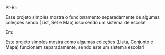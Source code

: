 Pt-Br:

Esse projeto simples mostra o funcionamento separadamente de algumas coleções sendo (List, Set e Map) isso sendo um sistema de escola!

Em:

Este projeto simples mostra como algumas coleções (Lista, Conjunto e Mapa) funcionam separadamente, sendo este um sistema escolar!
